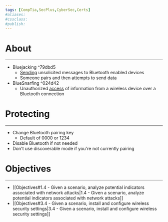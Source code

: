 ```yaml
---
tags: [CompTia,SecPlus,CyberSec,Certs]
#aliases:
#cssclass:
#publish:
---
```


# About
---
- Bluejacking ^79dbd5
	- <u>Sending</u> unsolicited messages to Bluetooth enabled devices
	- Someone pairs and then attempts to send data
- BlueSnarfing ^024d42
	- Unauthorized <u>access</u> of information from a wireless device over a Bluetooth connection

# Protecting
---
- Change Bluetooth pairing key
	- Default of 0000 or 1234
- Disable Bluetooth if not needed
- Don't use discoverable mode if you're not currently pairing

# Objectives
---
- [[Objectives#1.4 - Given a scenario, analyze potential indicators associated with network attacks|1.4 - Given a scenario, analyze potential indicators associated with network attacks]]
- [[Objectives#3.4 - Given a scenario, install and configure wireless security settings|3.4 - Given a scenario, install and configure wireless security settings]]